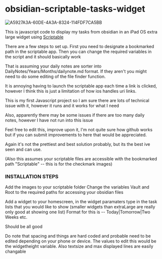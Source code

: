 


# obsidian-scriptable-tasks-widget
![A5927A3A-60DE-4A3A-8324-114FDF7CA5BB](https://user-images.githubusercontent.com/98095245/225629458-ec7bdbeb-2734-460a-ba18-7e3316a5894f.jpeg)

This is javascript code to display my tasks from obsidian in an iPad OS extra large widget using [Scriptable](https://scriptable.app)

There are a few steps to set up. First you need to designate a bookmarked path in the scriptable app. Then you can change the required variables in the script and it should basically work

That is assuming your daily notes are sorter into DailyNotes/Years/Months/dailynote.md format. If they aren't you might need to do some editing of the file finder function.

It is annoying having to launch the scriptable app each time a link is clicked, however I think this is just a limitation of how ios handles uri links.

This is my first Javascript project so I am sure there are lots of technical issue with it, however it runs and it works for what I need

Also, apparently there may be some issues if there are too many daily notes, however I have not run into this issue

Feel free to edit this, improve upon it, I'm not quite sure how github works but if you can submit improvements to here that would be appreciated.

Again it's not the prettiest and best solution probably, but its the best ive seen and can use.

(Also this assumes your scriptable files are accessible with the bookmarked path "Scriptable" -- this is for the checkmark images)

### **INSTALLATION STEPS**

Add the images to your scriptable folder
Change the variables Vault and Root to the required paths for accessing your obsidian files

Add a widget to your homescreen, in the widget paramaters type in the task lists that you would like to show (smaller widgets than extraLarge are really only good at showing one list) Format for this is -- Today|Tomorrow|Two Weeks etc.

Should be all good

Do note that spacing and things are hard coded and probable need to be edited depending on your phone or device. The values to edit this would be the widgetheight variable. Also textsize and max displayed lines are easily changable



